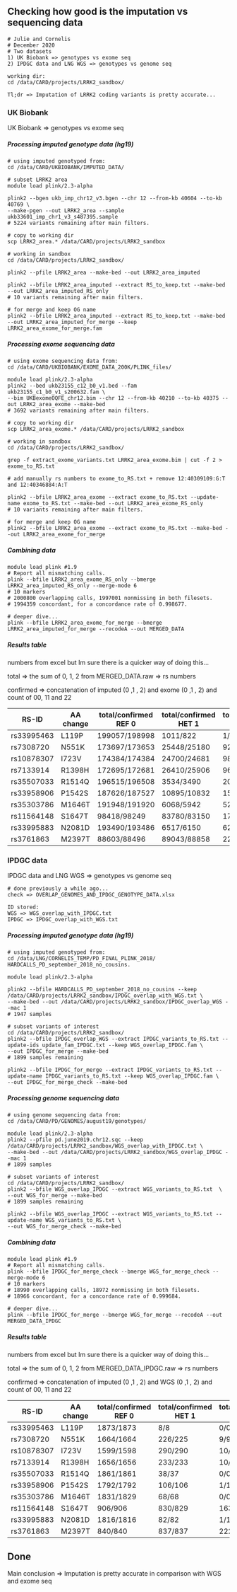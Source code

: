 ## Checking how good is the imputation vs sequencing data

```
# Julie and Cornelis
# December 2020
# Two datasets
1) UK Biobank => genotypes vs exome seq
2) IPDGC data and LNG WGS => genotypes vs genome seq

working dir:
cd /data/CARD/projects/LRRK2_sandbox/

Tl;dr => Imputation of LRRK2 coding variants is pretty accurate...

```

### UK Biobank

UK Biobank => genotypes vs exome seq


##### Processing imputed genotype data (hg19)
```
# using imputed genotyped from:
cd /data/CARD/UKBIOBANK/IMPUTED_DATA/

# subset LRRK2 area
module load plink/2.3-alpha

plink2 --bgen ukb_imp_chr12_v3.bgen --chr 12 --from-kb 40604 --to-kb 40769 \
--make-pgen --out LRRK2_area --sample ukb33601_imp_chr1_v3_s487395.sample 
# 5224 variants remaining after main filters.

# copy to working dir
scp LRRK2_area.* /data/CARD/projects/LRRK2_sandbox

# working in sandbox
cd /data/CARD/projects/LRRK2_sandbox/

plink2 --pfile LRRK2_area --make-bed --out LRRK2_area_imputed

plink2 --bfile LRRK2_area_imputed --extract RS_to_keep.txt --make-bed --out LRRK2_area_imputed_RS_only
# 10 variants remaining after main filters.

# for merge and keep OG name
plink2 --bfile LRRK2_area_imputed --extract RS_to_keep.txt --make-bed --out LRRK2_area_imputed_for_merge --keep LRRK2_area_exome_for_merge.fam

```

##### Processing exome sequencing data
```
# using exome sequencing data from:
cd /data/CARD/UKBIOBANK/EXOME_DATA_200K/PLINK_files/

module load plink/2.3-alpha
plink2 --bed ukb23155_c12_b0_v1.bed --fam ukb23155_c1_b0_v1_s200632.fam \
--bim UKBexomeOQFE_chr12.bim --chr 12 --from-kb 40210 --to-kb 40375 --out LRRK2_area_exome --make-bed
# 3692 variants remaining after main filters.

# copy to working dir
scp LRRK2_area_exome.* /data/CARD/projects/LRRK2_sandbox

# working in sandbox
cd /data/CARD/projects/LRRK2_sandbox/

grep -f extract_exome_variants.txt LRRK2_area_exome.bim | cut -f 2 > exome_to_RS.txt

# add manually rs numbers to exome_to_RS.txt + remove 12:40309109:G:T and 12:40346884:A:T

plink2 --bfile LRRK2_area_exome --extract exome_to_RS.txt --update-name exome_to_RS.txt --make-bed --out LRRK2_area_exome_RS_only
# 10 variants remaining after main filters.

# for merge and keep OG name
plink2 --bfile LRRK2_area_exome --extract exome_to_RS.txt --make-bed --out LRRK2_area_exome_for_merge

```

##### Combining data
```
module load plink #1.9
# Report all mismatching calls.
plink --bfile LRRK2_area_exome_RS_only --bmerge LRRK2_area_imputed_RS_only --merge-mode 6
# 10 markers
# 2000800 overlapping calls, 1997001 nonmissing in both filesets.
# 1994359 concordant, for a concordance rate of 0.998677.

# deeper dive...
plink --bfile LRRK2_area_exome_for_merge --bmerge LRRK2_area_imputed_for_merge --recodeA --out MERGED_DATA

```

##### Results table

numbers from excel but Im sure there is a quicker way of doing this...

total => the sum of 0, 1, 2 from MERGED_DATA.raw => rs numbers 

confirmed => concatenation of imputed (0 ,1 , 2) and exome (0 ,1 , 2) and count of 00, 11 and 22


| RS-ID  | AA change | total/confirmed REF 0 | total/confirmed HET 1 | total/confirmed ALT 2 |
| ------------- | ------------- | ------------- | ------------- | ------------- |
| rs33995463  | L119P | 199057/198998 | 1011/822 | 1/1 | 
| rs7308720  | N551K | 173697/173653 | 25448/25180 | 924/918 | 
| rs10878307  | I723V | 174384/174384 | 24700/24681 | 985/981 | 
| rs7133914  | R1398H | 172695/172681 | 26410/25906 | 964/963 | 
| rs35507033  | R1514Q | 196515/196508 | 3534/3490 | 20/20 | 
| rs33958906  | P1542S | 187626/187527 | 10895/10832 | 158/158 | 
| rs35303786  | M1646T | 191948/191920 | 6068/5942 | 52/49 | 
| rs11564148  | S1647T | 98418/98249 | 83780/83150 | 17871/17798 | 
| rs33995883  | N2081D | 193490/193486 | 6517/6150 | 62/62 | 
| rs3761863  | M2397T | 88603/88496 | 89043/88858 | 22423/22415 | 



### IPDGC data

IPDGC data and LNG WGS => genotypes vs genome seq

```
# done previously a while ago...
check => OVERLAP_GENOMES_AND_IPDGC_GENOTYPE_DATA.xlsx

ID stored:
WGS => WGS_overlap_with_IPDGC.txt
IPDGC => IPDGC_overlap_with_WGS.txt

```

##### Processing imputed genotype data (hg19)
```
# using imputed genotyped from:
cd /data/LNG/CORNELIS_TEMP/PD_FINAL_PLINK_2018/
HARDCALLS_PD_september_2018_no_cousins.

module load plink/2.3-alpha

plink2 --bfile HARDCALLS_PD_september_2018_no_cousins --keep /data/CARD/projects/LRRK2_sandbox/IPDGC_overlap_with_WGS.txt \
--make-bed --out /data/CARD/projects/LRRK2_sandbox/IPDGC_overlap_WGS --mac 1 
# 1947 samples

# subset variants of interest
cd /data/CARD/projects/LRRK2_sandbox/
plink2 --bfile IPDGC_overlap_WGS --extract IPDGC_variants_to_RS.txt --update-ids update_fam_IPDGC.txt --keep WGS_overlap_IPDGC.fam \
--out IPDGC_for_merge --make-bed 
# 1899 samples remaining

plink2 --bfile IPDGC_for_merge --extract IPDGC_variants_to_RS.txt --update-name IPDGC_variants_to_RS.txt --keep WGS_overlap_IPDGC.fam \
--out IPDGC_for_merge_check --make-bed 

```

##### Processing genome sequencing data
```
# using genome sequencing data from:
cd /data/CARD/PD/GENOMES/august19/genotypes/

module load plink/2.3-alpha
plink2 --pfile pd.june2019.chr12.sqc --keep /data/CARD/projects/LRRK2_sandbox/WGS_overlap_with_IPDGC.txt \
--make-bed --out /data/CARD/projects/LRRK2_sandbox/WGS_overlap_IPDGC --mac 1 
# 1899 samples

# subset variants of interest
cd /data/CARD/projects/LRRK2_sandbox/
plink2 --bfile WGS_overlap_IPDGC --extract WGS_variants_to_RS.txt  \
--out WGS_for_merge --make-bed 
# 1899 samples remaining

plink2 --bfile WGS_overlap_IPDGC --extract WGS_variants_to_RS.txt --update-name WGS_variants_to_RS.txt \
--out WGS_for_merge_check --make-bed 

```
##### Combining data
```
module load plink #1.9
# Report all mismatching calls.
plink --bfile IPDGC_for_merge_check --bmerge WGS_for_merge_check --merge-mode 6
# 10 markers
# 18990 overlapping calls, 18972 nonmissing in both filesets.
# 18966 concordant, for a concordance rate of 0.999684.

# deeper dive...
plink --bfile IPDGC_for_merge --bmerge WGS_for_merge --recodeA --out MERGED_DATA_IPDGC

```

##### Results table

numbers from excel but Im sure there is a quicker way of doing this...

total => the sum of 0, 1, 2 from MERGED_DATA_IPDGC.raw => rs numbers 

confirmed => concatenation of imputed (0 ,1 , 2) and WGS (0 ,1 , 2) and count of 00, 11 and 22


| RS-ID  | AA change | total/confirmed REF 0 | total/confirmed HET 1 | total/confirmed ALT 2 |
| ------------- | ------------- | ------------- | ------------- | ------------- |
| rs33995463  | L119P | 1873/1873 | 8/8 | 0/0 | 
| rs7308720  | N551K | 1664/1664 | 226/225 | 9/9 | 
| rs10878307  | I723V | 1599/1598 | 290/290 | 10/10| 
| rs7133914  | R1398H | 1656/1656 | 233/233 | 10/10 | 
| rs35507033  | R1514Q | 1861/1861 | 38/37 | 0/0 | 
| rs33958906  | P1542S | 1792/1792 | 106/106 | 1/1 | 
| rs35303786  | M1646T | 1831/1829 | 68/68 | 0/0 | 
| rs11564148  | S1647T | 906/906 | 830/829 | 163/163 | 
| rs33995883  | N2081D | 1816/1816 | 82/82 | 1/1 | 
| rs3761863  | M2397T | 840/840 | 837/837 | 222/222 | 

## Done

Main conclusion => Imputation is pretty accurate in comparison with WGS and exome seq

